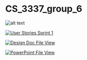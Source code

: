 # CS_3337_group_6
![alt text](https://www.silicon.co.uk/wp-content/uploads/2015/09/shutterstock_263822675.jpg)


[![User Stories Sprint 1](https://img.shields.io/badge/User%20Stories%20Sprint%201-Click%20Here%20to%20View-magenta.svg)](https://trello.com/b/NsIA4r5f/sprint-1)

[![Design Doc File View](https://img.shields.io/badge/Design%20Doc-Click%20Here%20to%20View-blue.svg)](https://docs.google.com/document/d/1Dr_1MZnL9rZPecDvHnS8ABgC-e1HvsKd/edit)

[![PowerPoint File View](https://img.shields.io/badge/Power%20Point%20Presentation-Click%20Here%20to%20View-orange.svg)]([https://docs.google.com/document/d/1Dr_1MZnL9rZPecDvHnS8ABgC-e1HvsKd/edit](https://csula-my.sharepoint.com/:p:/r/personal/ksanch183_calstatela_edu/Documents/group6Proposal.pptx?d=wfae219d55f694f218bf26f30ded1eb37&csf=1&web=1&e=pMQ3wl))


